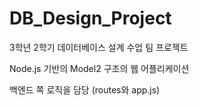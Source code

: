 # DB_Design_Project
3학년 2학기 데이터베이스 설계 수업 팀 프로젝트

Node.js 기반의 Model2 구조의 웹 어플리케이션

백엔드 쪽 로직을 담당 (routes와 app.js)